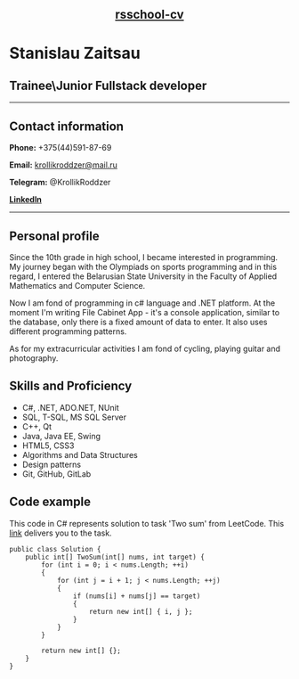 ## <p style="text-align: center;">[rsschool-cv]() </p>

# **Stanislau Zaitsau**
## Trainee\Junior Fullstack developer
---

## **Contact information**

**Phone:** +375(44)591-87-69

**Email:** krollikroddzer@mail.ru

**Telegram:** @KrollikRoddzer

**[LinkedIn](https://www.linkedin.com/in/krollikroddzer/)**

---

## **Personal profile**

Since the 10th grade in high school, I became interested in programming. My journey began with the Olympiads on sports programming and in this regard, I entered the Belarusian State University in the Faculty of Applied Mathematics and Computer Science. 

Now I am fond of programming in c# language and .NET platform. At the moment I'm writing File Cabinet App - it's a console application, similar to the database, only there is a fixed amount of data to enter. It also uses different programming patterns. 

As for my extracurricular activities I am fond of cycling, playing guitar and photography.

## **Skills and Proficiency**

* C#, .NET, ADO.NET, NUnit
* SQL, T-SQL, MS SQL Server
* C++, Qt
* Java, Java EE, Swing
* HTML5, CSS3
* Algorithms and Data Structures
* Design patterns
* Git, GitHub, GitLab

## **Code example**

This code in C# represents solution to task 'Two sum' from LeetCode. This [link](https://leetcode.com/problems/two-sum/) delivers you to the task.
```
public class Solution {
    public int[] TwoSum(int[] nums, int target) {
        for (int i = 0; i < nums.Length; ++i)
        {
            for (int j = i + 1; j < nums.Length; ++j)
            {
                if (nums[i] + nums[j] == target)
                {
                    return new int[] { i, j };
                }
            }
        }

        return new int[] {};
    }
}
```
